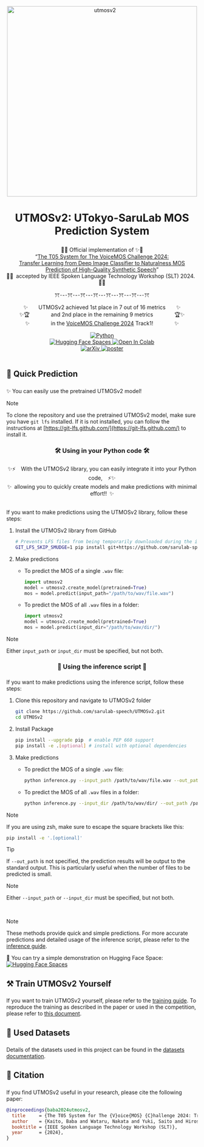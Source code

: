 <p align="center">
  <img src="docs/image/utmosv2.PNG" alt="utmosv2" width=500>
</p>

<h1 align="center">
  UTMOSv2: UTokyo-SaruLab MOS Prediction System
  <a href="https://github.com/sarulab-speech/UTMOSv2">
    <img width="94%" height="5px" src="docs/image/titleLine.svg">
  </a>
</h1>

<p align="center">
  🎤✨ Official implementation of ✨🎤<br>
  “<a href="http://arxiv.org/abs/2409.09305">The T05 System for The VoiceMOS Challenge 2024:</a><br>
  <a href="http://arxiv.org/abs/2409.09305">Transfer Learning from Deep Image Classifier to Naturalness MOS Prediction of High-Quality Synthetic Speech</a>”<br>
  🏅🎉&ensp;accepted by IEEE Spoken Language Technology Workshop (SLT) 2024.&ensp;🎉🏅
</p>

<p align="center">
  ꔫ･-･ꔫ･-･ꔫ･-･ꔫ･-･ꔫ･-･ꔫ･-･ꔫ･-･ꔫ
</p>

<p align="center">
  ✨&emsp;&emsp;UTMOSv2 achieved 1st place in 7 out of 16 metrics&emsp;&emsp;✨<br>
  ✨🏆&emsp;&emsp;&emsp;&emsp;and 2nd place in the remaining 9 metrics&emsp;&emsp;&emsp;&emsp;🏆✨<br>
  ✨&emsp;&emsp;&emsp;&emsp;in the <a href="https://sites.google.com/view/voicemos-challenge/past-challenges/voicemos-challenge-2024">VoiceMOS Challenge 2024</a> Track1!&emsp;&emsp;&emsp;&emsp;✨
</p>

<div align="center">
  <a target="_blank" href="https://www.python.org">
    <img src="https://img.shields.io/badge/python-3.9%20%7C%203.10%20%7C%203.11%20%7C%203.12-blue" alt="Python"/>
  </a>
</div>

<div  align="center">
  <a target="_blank" href="https://huggingface.co/spaces/sarulab-speech/UTMOSv2">
    <img src="https://img.shields.io/badge/%F0%9F%A4%97%20Hugging%20Face-Spaces-blue" alt="Hugging Face Spaces"/>
  </a>
  <a target="_blank" href="https://colab.research.google.com/github/sarulab-speech/UTMOSv2/blob/main/quickstart.ipynb">
    <img src="https://colab.research.google.com/assets/colab-badge.svg" alt="Open In Colab"/>
  </a>
</div>

<div  align="center">
  <a target="_blank" href="http://arxiv.org/abs/2409.09305">
    <img src="https://img.shields.io/badge/arXiv-2409.09305-b31b1b.svg" alt="arXiv"/>
  </a>
  <a target="_blank" href="https://github.com/sarulab-speech/UTMOSv2/blob/main/poster.pdf">
    <img src="https://img.shields.io/badge/IEEE%20SLT%202024-Poster-blue.svg" alt="poster"/>
  </a>
</div>

<br>

<h2 align="left">
  <div>🚀 Quick Prediction</div>
  <a href="https://github.com/sarulab-speech/UTMOSv2/tree/main?tab=readme-ov-file#---quick-prediction--------">
    <img width="85%" height="6px" src="docs/image/line2.svg">
  </a>
</h2>

✨ You can easily use the pretrained UTMOSv2 model!

> [!NOTE]
> To clone the repository and use the pretrained UTMOSv2 model, make sure you have `git lfs` installed. If it is not installed, you can follow the instructions at [https://git-lfs.github.com/](https://git-lfs.github.com/) to install it.

<h3 align="center">
  <div>🛠️ Using in your Python code 🛠️</div>
  <a href="https://github.com/sarulab-speech/UTMOSv2/tree/doc-user-friendly-api?tab=readme-ov-file#--%EF%B8%8F-using-in-your-python-code-%EF%B8%8F--------">
    <img width="70%" height="6px" src="docs/image/line3.svg">
  </a>
</h3>

<div align="center">
✨⚡️&emsp;With the UTMOSv2 library, you can easily integrate it into your Python code,&emsp;⚡️✨<br>
✨&ensp;allowing you to quickly create models and make predictions with minimal effort!!&ensp;✨
</div>

<br>

If you want to make predictions using the UTMOSv2 library, follow these steps:

1. Install the UTMOSv2 library from GitHub

   ```bash
   # Prevents LFS files from being temporarily downloaded during the installation process
   GIT_LFS_SKIP_SMUDGE=1 pip install git+https://github.com/sarulab-speech/UTMOSv2.git
   ```

2. Make predictions
   - To predict the MOS of a single `.wav` file:

      ```python
      import utmosv2
      model = utmosv2.create_model(pretrained=True)
      mos = model.predict(input_path="/path/to/wav/file.wav")
      ```

   - To predict the MOS of all `.wav` files in a folder:

      ```python
      import utmosv2
      model = utmosv2.create_model(pretrained=True)
      mos = model.predict(input_dir="/path/to/wav/dir/")
      ```

> [!NOTE]
> Either `input_path` or `input_dir` must be specified, but not both.

<h3 align="center">
  <div>📜 Using the inference script 📜</div>
  <a href="https://github.com/sarulab-speech/UTMOSv2/tree/doc-user-friendly-api?tab=readme-ov-file#---using-the-inference-script---------">
    <img width="70%" height="6px" src="docs/image/line3.svg">
  </a>
</h3>

If you want to make predictions using the inference script, follow these steps:

1. Clone this repository and navigate to UTMOSv2 folder

   ```bash
   git clone https://github.com/sarulab-speech/UTMOSv2.git
   cd UTMOSv2
   ```

2. Install Package

   ```bash
   pip install --upgrade pip  # enable PEP 660 support
   pip install -e .[optional] # install with optional dependencies
   ```

3. Make predictions
   - To predict the MOS of a single `.wav` file:

      ```bash
      python inference.py --input_path /path/to/wav/file.wav --out_path /path/to/output/file.csv
      ```

   - To predict the MOS of all `.wav` files in a folder:

      ```bash
      python inference.py --input_dir /path/to/wav/dir/ --out_path /path/to/output/file.csv
      ```

> [!NOTE]
> If you are using zsh, make sure to escape the square brackets like this:
>
> ```zsh
> pip install -e '.[optional]'
> ```

> [!TIP]
> If `--out_path` is not specified, the prediction results will be output to the standard output. This is particularly useful when the number of files to be predicted is small.

> [!NOTE]
> Either `--input_path` or `--input_dir` must be specified, but not both.

<br>

> [!NOTE]
> These methods provide quick and simple predictions. For more accurate predictions and detailed usage of the inference script, please refer to the [inference guide](docs/inference.md).

🤗 You can try a simple demonstration on Hugging Face Space:
<a href="https://huggingface.co/spaces/sarulab-speech/UTMOSv2">
  <img src="https://img.shields.io/badge/%F0%9F%A4%97%20Hugging%20Face-Spaces-blue" alt="Hugging Face Spaces" align="top">
</a>

<h2 align="left">
  <div>⚒️ Train UTMOSv2 Yourself</div>
  <a href="https://github.com/sarulab-speech/UTMOSv2/tree/main?tab=readme-ov-file#--%EF%B8%8F-train-utmosv2-yourself--------">
    <img width="85%" height="6px" src="docs/image/line2.svg">
  </a>
</h2>

If you want to train UTMOSv2 yourself, please refer to the [training guide](docs/training.md). To reproduce the training as described in the paper or used in the competition, please refer to [this document](docs/reproduction.md).

<h2 align="left">
  <div>📂 Used Datasets</div>
  <a href="https://github.com/sarulab-speech/UTMOSv2/tree/main?tab=readme-ov-file#---used-datasets--------">
    <img width="85%" height="6px" src="docs/image/line2.svg">
  </a>
</h2>

Details of the datasets used in this project can be found in the [datasets documentation](docs/datasets.md).

<h2 align="left">
  <div>🔖 Citation</div>
  <a href="https://github.com/sarulab-speech/UTMOSv2/tree/main?tab=readme-ov-file#---citation--------">
    <img width="85%" height="6px" src="docs/image/line2.svg">
  </a>
</h2>

If you find UTMOSv2 useful in your research, please cite the following paper:

```bibtex
@inproceedings{baba2024utmosv2,
  title     = {The T05 System for The {V}oice{MOS} {C}hallenge 2024: Transfer Learning from Deep Image Classifier to Naturalness {MOS} Prediction of High-Quality Synthetic Speech},
  author    = {Kaito, Baba and Wataru, Nakata and Yuki, Saito and Hiroshi, Saruwatari},
  booktitle = {IEEE Spoken Language Technology Workshop (SLT)},
  year      = {2024},
}
```
